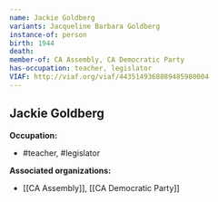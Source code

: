 ```yaml
---
name: Jackie Goldberg
variants: Jacqueline Barbara Goldberg
instance-of: person
birth: 1944
death: 
member-of: CA Assembly, CA Democratic Party
has-occupation: teacher, legislator
VIAF: http://viaf.org/viaf/4435149368889485980004
---
```

## Jackie Goldberg

**Occupation:** 
- #teacher, #legislator

**Associated organizations:** 
- [[CA Assembly]], [[CA Democratic Party]]